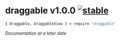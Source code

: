 
# draggable v1.0.0 [![stable](http://badges.github.io/stability-badges/dist/stable.svg)](http://github.com/badges/stability-badges)

```coffee
{ Draggable, DraggableView } = require "draggable"
```

*Documentation at a later date*
